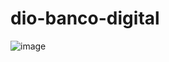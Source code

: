 # dio-banco-digital

![image](https://user-images.githubusercontent.com/115638943/198902167-effc92e4-73fb-49c6-9991-62c83080926c.png)


